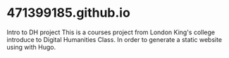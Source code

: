 # 471399185.github.io
Intro to DH project
This is a courses project from London King's college introduce to Digital Humanities Class. In order to generate a static website using with Hugo.
